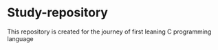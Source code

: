 # Study-repository
This repository is created for the journey of first leaning C programming language
